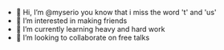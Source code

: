 - 👋 Hi, I’m @myserio you know that i miss the word 't' and 'us'
- 👀 I’m interested in making friends
- 🌱 I’m currently learning heavy and hard work
- 💞️ I’m looking to collaborate on free talks

<!---
myserio/myserio is a ✨ special ✨ repository because its `README.md` (this file) appears on your GitHub profile.
You can click the Preview link to take a look at your changes.
--->
